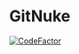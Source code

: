 # GitNuke
[![CodeFactor](https://www.codefactor.io/repository/github/psimsa/git-tools/badge)](https://www.codefactor.io/repository/github/psimsa/git-tools)